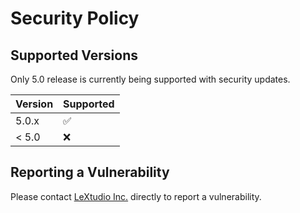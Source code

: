 # Security Policy

## Supported Versions

Only 5.0 release is currently being supported with security updates.

| Version | Supported          |
| ------- | ------------------ |
| 5.0.x   | :white_check_mark: |
| < 5.0   | :x:                |

## Reporting a Vulnerability

Please contact [LeXtudio Inc.](https://lextudio.com) directly to report a vulnerability.
